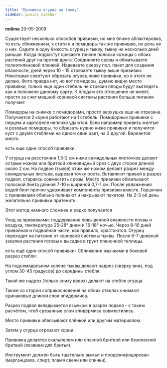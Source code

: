 ```yaml
---
title: "Прививка огурца на тыкву"
sidebar: ponics_sidebar
---
```


**mdima** 20-05-2009

Существует несколько способов прививки, но мне ближе аблактировка, то есть сближением, к стати я и помидоры так же прививаю, но речь не о них. Садите в одну ёмкость огурец и тыкву, тыкву на несколько дней раньше. Когда подрастут срезаете тонкие полоски кожицы с обоих растений друг на против друга. Соединяете срезы и обматываете полиэтиленовой пленкой. Надеваете сверху пол. пакет для создания влажности, дней через 10 - 15 отрезаете тыкву выше прививки. Некоторые советуют обрезать огурец ниже прививки, но я этого не делаю. Фото правда нет, но вот помидоры, думаю видно место прививки, только еще один стебель не отрезан плоды будут выглядеть как и положено данному сорту. К плодам это отношение не имеет, просто за счет мощной корневой системы растения больше питания получает

Помидоры на снимке с помидорами, просто верхушка еще не отрезана. Получается 2 корня работают на 1 стебель. Помидорные прививки с перцем и картофеле неплохо удаются. Если например привить желтые и розовые помидоры, то обрезать нужно ниже прививки и получится куст с двумя стеблями на одном один цвет, на 2 другой. Вариантов много.

есть еще один способ прививки.

У огурца на расстоянии 1,5-2 см ниже семядольных листочков делают острым ножом или бритвой клиновидный срез с двух сторон длиной около 2 см. На подвое (тыкве) этим же ножом делают разрез между семядольных листьев, вырезая точку роста. Вставляют привой в разрез подвоя, стараясь совместить срезы. Место прививки обматывают полоской бинта длиной 7-10 и шириной 0,7-1 см. После увлажнения водой бинт прочно удерживает компоненты прививки вместе. Горшочки с прививками обильно поливают и накрывают пакетом. На 2-3 ой день желательно прививки притенить.

Этот метод намного сложнее и редко получается

Уход за прививками: поддержание повышенной влажности почвы и воздуха, температура 25-28° днем и 16-18° ночью. Через 8-10 дней привойная и подвойная части, как правило, срастаются. Огурец переходит на питание от корневой системы тыквы. После 6-7-дневной закалки растения готовы к высадке в грунт пленочной теплицы.

есть ещё один способ прививки- Сближение язычками в боковой разрез стебля:

На подсемядольном колене тыквы делают надрез (сверху вниз, под углом 30-45 градусов) до середины стебля.

Такой же надрез (только снизу вверх) делают на стебле огурца.

Также со сторон соприкосновения на обоих стволах снимают одинаковые длиной слои эпидермиса.

Разрез подвоя вкладывается язычком в разрез подвоя - с таким расчётом, чтоб срезанные слои эпидермиса совместились.

Место прививки обвязывают плёнкой или другим материалом.

Затем у огурца отрезают корни.

Прививка делается скальпелем или опасной бритвой или безопасной бритвой (лезвием для бритья).

Инструмент должен быть тщательно вымыт и продезинфицирован (марганцовка, спирт, пламя свечи или спички).


